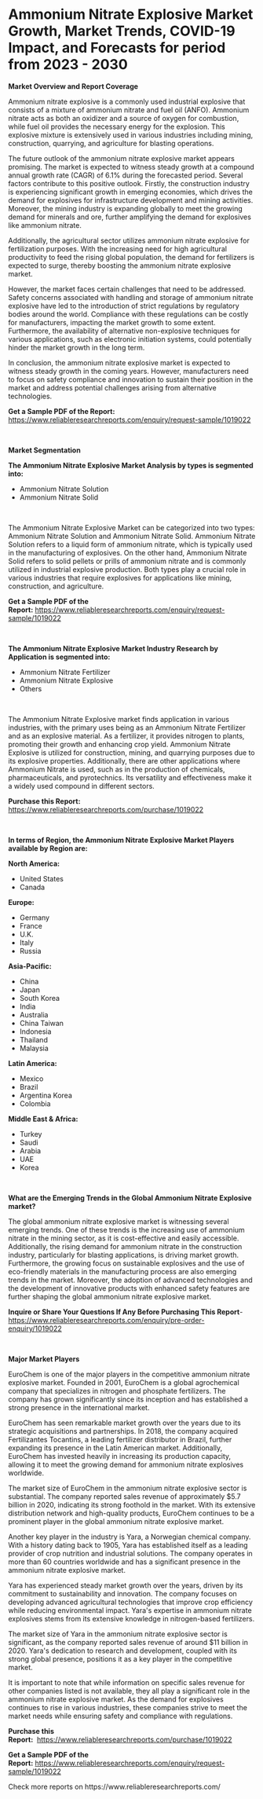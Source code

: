 <p><h1>Ammonium Nitrate Explosive Market Growth, Market Trends, COVID-19 Impact, and Forecasts for period from 2023 - 2030</h1></p><p><strong>Market Overview and Report Coverage</strong></p>
<p><p>Ammonium nitrate explosive is a commonly used industrial explosive that consists of a mixture of ammonium nitrate and fuel oil (ANFO). Ammonium nitrate acts as both an oxidizer and a source of oxygen for combustion, while fuel oil provides the necessary energy for the explosion. This explosive mixture is extensively used in various industries including mining, construction, quarrying, and agriculture for blasting operations.</p><p>The future outlook of the ammonium nitrate explosive market appears promising. The market is expected to witness steady growth at a compound annual growth rate (CAGR) of 6.1% during the forecasted period. Several factors contribute to this positive outlook. Firstly, the construction industry is experiencing significant growth in emerging economies, which drives the demand for explosives for infrastructure development and mining activities. Moreover, the mining industry is expanding globally to meet the growing demand for minerals and ore, further amplifying the demand for explosives like ammonium nitrate.</p><p>Additionally, the agricultural sector utilizes ammonium nitrate explosive for fertilization purposes. With the increasing need for high agricultural productivity to feed the rising global population, the demand for fertilizers is expected to surge, thereby boosting the ammonium nitrate explosive market.</p><p>However, the market faces certain challenges that need to be addressed. Safety concerns associated with handling and storage of ammonium nitrate explosive have led to the introduction of strict regulations by regulatory bodies around the world. Compliance with these regulations can be costly for manufacturers, impacting the market growth to some extent. Furthermore, the availability of alternative non-explosive techniques for various applications, such as electronic initiation systems, could potentially hinder the market growth in the long term.</p><p>In conclusion, the ammonium nitrate explosive market is expected to witness steady growth in the coming years. However, manufacturers need to focus on safety compliance and innovation to sustain their position in the market and address potential challenges arising from alternative technologies.</p></p>
<p><strong>Get a Sample PDF of the Report:</strong> <a href="https://www.reliableresearchreports.com/enquiry/request-sample/1019022">https://www.reliableresearchreports.com/enquiry/request-sample/1019022</a></p>
<p>&nbsp;</p>
<p><strong>Market Segmentation</strong></p>
<p><strong>The Ammonium Nitrate Explosive Market Analysis by types is segmented into:</strong></p>
<p><ul><li>Ammonium Nitrate Solution</li><li>Ammonium Nitrate Solid</li></ul></p>
<p>&nbsp;</p>
<p><p>The Ammonium Nitrate Explosive Market can be categorized into two types: Ammonium Nitrate Solution and Ammonium Nitrate Solid. Ammonium Nitrate Solution refers to a liquid form of ammonium nitrate, which is typically used in the manufacturing of explosives. On the other hand, Ammonium Nitrate Solid refers to solid pellets or prills of ammonium nitrate and is commonly utilized in industrial explosive production. Both types play a crucial role in various industries that require explosives for applications like mining, construction, and agriculture.</p></p>
<p><strong>Get a Sample PDF of the Report:</strong>&nbsp;<a href="https://www.reliableresearchreports.com/enquiry/request-sample/1019022">https://www.reliableresearchreports.com/enquiry/request-sample/1019022</a></p>
<p>&nbsp;</p>
<p><strong>The Ammonium Nitrate Explosive Market Industry Research by Application is segmented into:</strong></p>
<p><ul><li>Ammonium Nitrate Fertilizer</li><li>Ammonium Nitrate Explosive</li><li>Others</li></ul></p>
<p>&nbsp;</p>
<p><p>The Ammonium Nitrate Explosive market finds application in various industries, with the primary uses being as an Ammonium Nitrate Fertilizer and as an explosive material. As a fertilizer, it provides nitrogen to plants, promoting their growth and enhancing crop yield. Ammonium Nitrate Explosive is utilized for construction, mining, and quarrying purposes due to its explosive properties. Additionally, there are other applications where Ammonium Nitrate is used, such as in the production of chemicals, pharmaceuticals, and pyrotechnics. Its versatility and effectiveness make it a widely used compound in different sectors.</p></p>
<p><strong>Purchase this Report:</strong>&nbsp; <a href="https://www.reliableresearchreports.com/purchase/1019022">https://www.reliableresearchreports.com/purchase/1019022</a></p>
<p>&nbsp;</p>
<p><strong>In terms of Region, the Ammonium Nitrate Explosive Market Players available by Region are:</strong></p>
<p>
    <p> <strong> North America: </strong>
        <ul>
            <li>United States</li>
            <li>Canada</li>
        </ul>
        </p> 
    <p> <strong> Europe: </strong>
        <ul>
            <li>Germany</li>
            <li>France</li>
            <li>U.K.</li>
            <li>Italy</li>
            <li>Russia</li>
        </ul>
        </p> 
    <p> <strong> Asia-Pacific: </strong>
        <ul>
            <li>China</li>
            <li>Japan</li>
            <li>South Korea</li>
            <li>India</li>
            <li>Australia</li>
            <li>China Taiwan</li>
            <li>Indonesia</li>
            <li>Thailand</li>
            <li>Malaysia</li>
        </ul>
        </p> 
    <p> <strong> Latin America: </strong>
        <ul>
            <li>Mexico</li>
            <li>Brazil</li>
            <li>Argentina Korea</li>
            <li>Colombia</li>
        </ul>
        </p> 
    <p> <strong> Middle East & Africa: </strong>
        <ul>
            <li>Turkey</li>
            <li>Saudi</li>
            <li>Arabia</li>
            <li>UAE</li>
            <li>Korea</li>
        </ul>
    </p>
    </p>
<p>&nbsp;</p>
<p><strong>What are the Emerging Trends in the Global Ammonium Nitrate Explosive market?</strong></p>
<p><p>The global ammonium nitrate explosive market is witnessing several emerging trends. One of these trends is the increasing use of ammonium nitrate in the mining sector, as it is cost-effective and easily accessible. Additionally, the rising demand for ammonium nitrate in the construction industry, particularly for blasting applications, is driving market growth. Furthermore, the growing focus on sustainable explosives and the use of eco-friendly materials in the manufacturing process are also emerging trends in the market. Moreover, the adoption of advanced technologies and the development of innovative products with enhanced safety features are further shaping the global ammonium nitrate explosive market.</p></p>
<p><strong>Inquire or Share Your Questions If Any Before Purchasing This Report</strong>- <a href="https://www.reliableresearchreports.com/enquiry/pre-order-enquiry/1019022">https://www.reliableresearchreports.com/enquiry/pre-order-enquiry/1019022</a></p>
<p>&nbsp;</p>
<p><strong>Major Market Players</strong></p>
<p><p>EuroChem is one of the major players in the competitive ammonium nitrate explosive market. Founded in 2001, EuroChem is a global agrochemical company that specializes in nitrogen and phosphate fertilizers. The company has grown significantly since its inception and has established a strong presence in the international market.</p><p>EuroChem has seen remarkable market growth over the years due to its strategic acquisitions and partnerships. In 2018, the company acquired Fertilizantes Tocantins, a leading fertilizer distributor in Brazil, further expanding its presence in the Latin American market. Additionally, EuroChem has invested heavily in increasing its production capacity, allowing it to meet the growing demand for ammonium nitrate explosives worldwide.</p><p>The market size of EuroChem in the ammonium nitrate explosive sector is substantial. The company reported sales revenue of approximately $5.7 billion in 2020, indicating its strong foothold in the market. With its extensive distribution network and high-quality products, EuroChem continues to be a prominent player in the global ammonium nitrate explosive market.</p><p>Another key player in the industry is Yara, a Norwegian chemical company. With a history dating back to 1905, Yara has established itself as a leading provider of crop nutrition and industrial solutions. The company operates in more than 60 countries worldwide and has a significant presence in the ammonium nitrate explosive market.</p><p>Yara has experienced steady market growth over the years, driven by its commitment to sustainability and innovation. The company focuses on developing advanced agricultural technologies that improve crop efficiency while reducing environmental impact. Yara's expertise in ammonium nitrate explosives stems from its extensive knowledge in nitrogen-based fertilizers.</p><p>The market size of Yara in the ammonium nitrate explosive sector is significant, as the company reported sales revenue of around $11 billion in 2020. Yara's dedication to research and development, coupled with its strong global presence, positions it as a key player in the competitive market.</p><p>It is important to note that while information on specific sales revenue for other companies listed is not available, they all play a significant role in the ammonium nitrate explosive market. As the demand for explosives continues to rise in various industries, these companies strive to meet the market needs while ensuring safety and compliance with regulations.</p></p>
<p><strong>Purchase this Report:</strong>&nbsp;&nbsp;<a href="https://www.reliableresearchreports.com/purchase/1019022">https://www.reliableresearchreports.com/purchase/1019022</a></p>
<p></p>
<p><strong>Get a Sample PDF of the Report:</strong>&nbsp;<a href="https://www.reliableresearchreports.com/enquiry/request-sample/1019022">https://www.reliableresearchreports.com/enquiry/request-sample/1019022</a></p>
<p>Check more reports on https://www.reliableresearchreports.com/</p>